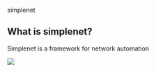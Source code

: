 simplenet 

## What is simplenet?
Simplenet is a framework for network automation 

<img src="https://raw.github.com/locaweb/simplenet/master/simplenet.png">
